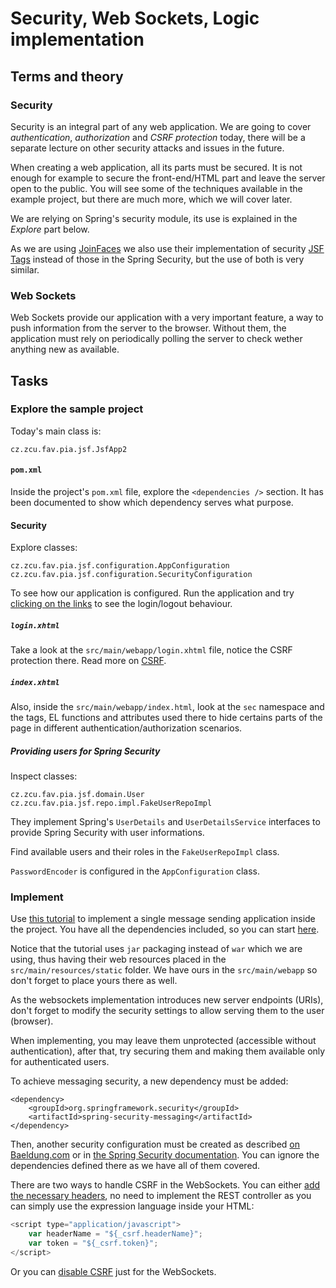 # Security, Web Sockets, Logic implementation

## Terms and theory

### Security

Security is an integral part of any web application. We are going to cover
*authentication*, *authorization* and *CSRF protection* today, there will
be a separate lecture on other security attacks and issues in the future.

When creating a web application, all its parts must be secured. It is not
enough for example to secure the front-end/HTML part and leave the server
open to the public. You will see some of the techniques available in the
example project, but there are much more, which we will cover later.

We are relying on Spring's security module, its use is explained in the
*Explore* part below.

As we are using [JoinFaces](https://docs.joinfaces.org/current/reference/)
we also use their implementation of security
[JSF Tags](https://docs.joinfaces.org/current/reference/#_spring_security_jsf_facelet_tag_support)
instead of those in the Spring Security, but the use of both is very similar.

### Web Sockets

Web Sockets provide our application with a very important feature, a way to
push information from the server to the browser. Without them, the application
must rely on periodically polling the server to check wether anything new
as available.

## Tasks

### Explore the sample project

Today's main class is:

```
cz.zcu.fav.pia.jsf.JsfApp2
```

#### `pom.xml`

Inside the project's `pom.xml` file, explore the `<dependencies />` section. It has
been documented to show which dependency serves what purpose.

#### Security

Explore classes:

```
cz.zcu.fav.pia.jsf.configuration.AppConfiguration
cz.zcu.fav.pia.jsf.configuration.SecurityConfiguration
```

To see how our application is configured. Run the application and try
[clicking on the links](http://localhost:8080) to see the login/logout
behaviour.

##### `login.xhtml`

Take a look at the `src/main/webapp/login.xhtml` file, notice the
CSRF protection there. Read more on
[CSRF](https://docs.spring.io/spring-security/site/docs/5.0.x/reference/html/csrf.html).

##### `index.xhtml`

Also, inside the `src/main/webapp/index.html`, look at the `sec` namespace and the tags,
EL functions and attributes used there to hide certains parts of the page in different
authentication/authorization scenarios.

##### Providing users for Spring Security

Inspect classes:

```
cz.zcu.fav.pia.jsf.domain.User
cz.zcu.fav.pia.jsf.repo.impl.FakeUserRepoImpl
```

They implement Spring's `UserDetails` and `UserDetailsService` interfaces to provide
Spring Security with user informations.

Find available users and their roles in the `FakeUserRepoImpl` class.

`PasswordEncoder` is configured in the `AppConfiguration` class.

### Implement

Use [this tutorial](https://spring.io/guides/gs/messaging-stomp-websocket/)
to implement a single message sending application inside the project. You have all
the dependencies included, so you can start
[here](https://spring.io/guides/gs/messaging-stomp-websocket/#initial).

Notice that the tutorial uses `jar` packaging instead of `war` which we are using,
thus having their web resources placed in the `src/main/resources/static` folder. We have
ours in the `src/main/webapp` so don't forget to place yours there as well.

As the websockets implementation introduces new server endpoints (URIs), don't
forget to modify the security settings to allow serving them to the user (browser).

When implementing, you may leave them unprotected (accessible without authentication),
after that, try securing them and making them available only for authenticated users.

To achieve messaging security, a new dependency must be added:

```
<dependency>
	<groupId>org.springframework.security</groupId>
	<artifactId>spring-security-messaging</artifactId>
</dependency>
```

Then, another security configuration must be created as described
[on Baeldung.com](https://www.baeldung.com/spring-security-websockets)
or in
[the Spring Security documentation](https://docs.spring.io/spring-security/site/docs/5.0.x/reference/html/websocket.html).
You can ignore the dependencies defined there as we have all of them covered.

There are two ways to handle CSRF in the WebSockets. You can either
[add the necessary headers](https://docs.spring.io/spring-security/site/docs/5.0.x/reference/html/websocket.html#websocket-sameorigin-csrf),
no need to implement the REST controller as you can simply use the expression language
inside your HTML:

```JavaScript
<script type="application/javascript">
	var headerName = "${_csrf.headerName}";
	var token = "${_csrf.token}";
</script>
```

Or you can [disable CSRF](https://docs.spring.io/spring-security/site/docs/5.0.x/reference/html/websocket.html#websocket-sameorigin-disable)
just for the WebSockets.